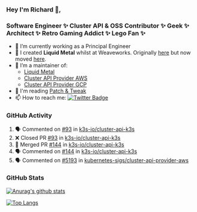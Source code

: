 ### Hey I'm Richard 👋, 

<h3 align="left">Software Engineer ✨ Cluster API & OSS Contributor ✨ Geek ✨ Architect ✨ Retro Gaming Addict ✨ Lego Fan ✨</h3>

- 🔭 I’m currently working as a Principal Engineer
- 📯 I created **Liquid Metal** whilst at Weaveworks. Originally [here](https://github.com/weaveworks-liquidmetal) but now moved [here](https://github.com/liquidmetal-dev).
- 👯 I’m a maintainer of:
  -  [Liquid Metal](https://github.com/liquidmetal-dev)
  -  [Cluster API Provider AWS](https://github.com/kubernetes-sigs/cluster-api-provider-aws)
  -  [Cluster API Provider GCP](https://github.com/kubernetes-sigs/cluster-api-provider-gcp)
- 💬 I'm reading [Patch & Tweak](https://bjooks.com/products/patch-tweak-exploring-modular-synthesis)
- 📫 How to reach me: [![Twitter Badge](https://img.shields.io/badge/-@fruit_case-00acee?style=flat&logo=Twitter&logoColor=white)](https://twitter.com/intent/follow?screen_name=fruit_case "Follow on Twitter")

### GitHub Activity 

<!--START_SECTION:activity-->
1. 🗣 Commented on [#93](https://github.com/k3s-io/cluster-api-k3s/pull/93#issuecomment-2452262408) in [k3s-io/cluster-api-k3s](https://github.com/k3s-io/cluster-api-k3s)
2. ❌ Closed PR [#93](https://github.com/k3s-io/cluster-api-k3s/pull/93) in [k3s-io/cluster-api-k3s](https://github.com/k3s-io/cluster-api-k3s)
3. 🎉 Merged PR [#144](https://github.com/k3s-io/cluster-api-k3s/pull/144) in [k3s-io/cluster-api-k3s](https://github.com/k3s-io/cluster-api-k3s)
4. 🗣 Commented on [#144](https://github.com/k3s-io/cluster-api-k3s/pull/144#issuecomment-2452087179) in [k3s-io/cluster-api-k3s](https://github.com/k3s-io/cluster-api-k3s)
5. 🗣 Commented on [#5193](https://github.com/kubernetes-sigs/cluster-api-provider-aws/pull/5193#issuecomment-2450415097) in [kubernetes-sigs/cluster-api-provider-aws](https://github.com/kubernetes-sigs/cluster-api-provider-aws)
<!--END_SECTION:activity-->

### GitHub Stats

[![Anurag's github stats](https://github-readme-stats.vercel.app/api?username=richardcase&count_private=true&show_icons=true)](https://github.com/anuraghazra/github-readme-stats)

[![Top Langs](https://github-readme-stats.vercel.app/api/top-langs/?username=richardcase&hide=html&layout=compact)](https://github.com/anuraghazra/github-readme-stats)
